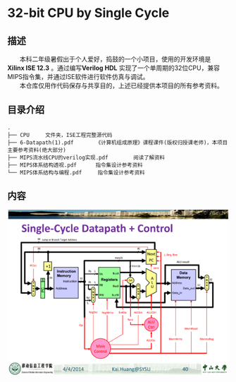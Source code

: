 # 32-bit CPU by Single Cycle 

## 描述
　　本科二年级暑假出于个人爱好，捣鼓的一个小项目，使用的开发环境是 **Xilinx ISE 12.3** 。通过编写**Verilog HDL** 实现了一个单周期的32位CPU，兼容MIPS指令集，并通过ISE软件进行软件仿真与调试。   
　　本仓库仅用作代码保存与共享目的，上述已经提供本项目的所有参考资料。

## 目录介绍 
    . 
    ├── CPU		文件夹，ISE工程完整源代码  
    ├── 6-Datapath(1).pdf		《计算机组成原理》课程课件(版权归授课老师)，本项目主要参考资料(绝大部分)  
    ├── MIPS流水线CPU的verilog实现.pdf		阅读了解资料
    ├── MIPS体系结构透视.pdf		指令集设计参考资料
	└── MIPS体系结构与编程.pdf		指令集设计参考资料

## 内容
<center><img src="/block diagram.png" width="500px"></center>